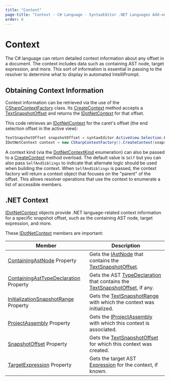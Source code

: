 ```yaml
---
title: "Context"
page-title: "Context - C# Language - SyntaxEditor .NET Languages Add-on"
order: 6
---
```

# Context

The C# language can return detailed context information about any offset in a document.  The context includes data such as containing AST node, target expression, and more.  This sort of information is essential in passing to the resolver to determine what to display in automated IntelliPrompt.

## Obtaining Context Information

Context information can be retrieved via the use of the [CSharpContextFactory](xref:ActiproSoftware.Text.Languages.CSharp.Implementation.CSharpContextFactory) class.  Its [CreateContext](xref:ActiproSoftware.Text.Languages.CSharp.Implementation.CSharpContextFactory.CreateContext*) method accepts a [TextSnapshotOffset](xref:ActiproSoftware.Text.TextSnapshotOffset) and returns the [IDotNetContext](xref:ActiproSoftware.Text.Languages.DotNet.IDotNetContext) for that offset.

This code retrieves an [IDotNetContext](xref:ActiproSoftware.Text.Languages.DotNet.IDotNetContext) for the caret's offset (the end selection offset in the active view):

```csharp
TextSnapshotOffset snapshotOffset = syntaxEditor.ActiveView.Selection.EndSnapshotOffset;
IDotNetContext context = new CSharpContextFactory().CreateContext(snapshotOffset);
```

A context kind (via the [DotNetContextKind](xref:ActiproSoftware.Text.Languages.DotNet.DotNetContextKind) enumeration) can also be passed to a [CreateContext](xref:ActiproSoftware.Text.Languages.CSharp.Implementation.CSharpContextFactory.CreateContext*) method overload.  The default value is `Self` but you can also pass `SelfAndSiblings` to indicate that alternate logic should be used when building the context.  When `SelfAndSiblings` is passed, the context factory will return a context object that focuses on the "parent" of the offset.  This allows resolver operations that use the context to enumerate a list of accessible members.

## .NET Context

[IDotNetContext](xref:ActiproSoftware.Text.Languages.DotNet.IDotNetContext) objects provide .NET language-related context information for a specific snapshot offset, such as the containing AST node, target expression, and more.

These [IDotNetContext](xref:ActiproSoftware.Text.Languages.DotNet.IDotNetContext) members are important:

| Member | Description |
|-----|-----|
| [ContainingAstNode](xref:ActiproSoftware.Text.Languages.DotNet.IDotNetContext.ContainingAstNode) Property | Gets the [IAstNode](xref:ActiproSoftware.Text.Parsing.IAstNode) that contains the [TextSnapshotOffset](xref:ActiproSoftware.Text.TextSnapshotOffset). |
| [ContainingAstTypeDeclaration](xref:ActiproSoftware.Text.Languages.DotNet.IDotNetContext.ContainingAstTypeDeclaration) Property | Gets the AST [TypeDeclaration](xref:ActiproSoftware.Text.Languages.DotNet.Ast.Implementation.TypeDeclaration) that contains the [TextSnapshotOffset](xref:ActiproSoftware.Text.TextSnapshotOffset), if any. |
| [InitializationSnapshotRange](xref:ActiproSoftware.Text.Languages.DotNet.IDotNetContext.InitializationSnapshotRange) Property | Gets the [TextSnapshotRange](xref:ActiproSoftware.Text.TextSnapshotRange) with which the context was initialized. |
| [ProjectAssembly](xref:ActiproSoftware.Text.Languages.DotNet.IDotNetContext.ProjectAssembly) Property | Gets the [IProjectAssembly](xref:ActiproSoftware.Text.Languages.DotNet.Reflection.IProjectAssembly) with which this context is associated. |
| [SnapshotOffset](xref:ActiproSoftware.Text.Languages.DotNet.IDotNetContext.SnapshotOffset) Property | Gets the [TextSnapshotOffset](xref:ActiproSoftware.Text.TextSnapshotOffset) for which this context was created. |
| [TargetExpression](xref:ActiproSoftware.Text.Languages.DotNet.IDotNetContext.TargetExpression) Property | Gets the target AST [Expression](xref:ActiproSoftware.Text.Languages.DotNet.Ast.Implementation.Expression) for the context, if known. |
